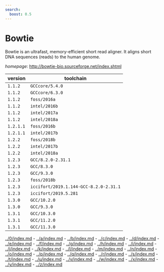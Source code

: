 ```yaml
---
search:
  boost: 0.5
---
```

# Bowtie

Bowtie is an ultrafast, memory-efficient short read aligner. It aligns short DNA sequences (reads) to the human genome.

*homepage*: <http://bowtie-bio.sourceforge.net/index.shtml>

version | toolchain
--------|----------
``1.1.2`` | ``GCCcore/5.4.0``
``1.1.2`` | ``GCCcore/6.3.0``
``1.1.2`` | ``foss/2016a``
``1.1.2`` | ``intel/2016b``
``1.1.2`` | ``intel/2017a``
``1.1.2`` | ``intel/2018a``
``1.2.1.1`` | ``foss/2016b``
``1.2.1.1`` | ``intel/2017b``
``1.2.2`` | ``foss/2018b``
``1.2.2`` | ``intel/2017b``
``1.2.2`` | ``intel/2018a``
``1.2.3`` | ``GCC/8.2.0-2.31.1``
``1.2.3`` | ``GCC/8.3.0``
``1.2.3`` | ``GCC/9.3.0``
``1.2.3`` | ``foss/2018b``
``1.2.3`` | ``iccifort/2019.1.144-GCC-8.2.0-2.31.1``
``1.2.3`` | ``iccifort/2019.5.281``
``1.3.0`` | ``GCC/10.2.0``
``1.3.0`` | ``GCC/9.3.0``
``1.3.1`` | ``GCC/10.3.0``
``1.3.1`` | ``GCC/11.2.0``
``1.3.1`` | ``GCC/11.3.0``

[../0/index.md](0) - [../a/index.md](a) - [../b/index.md](b) - [../c/index.md](c) - [../d/index.md](d) - [../e/index.md](e) - [../f/index.md](f) - [../g/index.md](g) - [../h/index.md](h) - [../i/index.md](i) - [../j/index.md](j) - [../k/index.md](k) - [../l/index.md](l) - [../m/index.md](m) - [../n/index.md](n) - [../o/index.md](o) - [../p/index.md](p) - [../q/index.md](q) - [../r/index.md](r) - [../s/index.md](s) - [../t/index.md](t) - [../u/index.md](u) - [../v/index.md](v) - [../w/index.md](w) - [../x/index.md](x) - [../y/index.md](y) - [../z/index.md](z)

